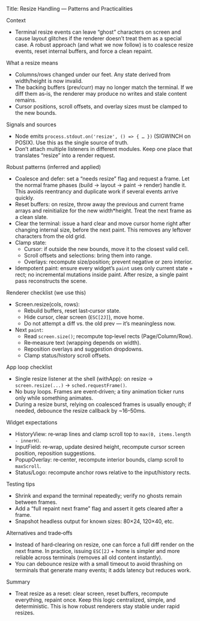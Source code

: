 Title: Resize Handling — Patterns and Practicalities

Context
- Terminal resize events can leave “ghost” characters on screen and cause layout glitches if the renderer doesn’t treat them as a special case. A robust approach (and what we now follow) is to coalesce resize events, reset internal buffers, and force a clean repaint.

What a resize means
- Columns/rows changed under our feet. Any state derived from width/height is now invalid.
- The backing buffers (prev/curr) may no longer match the terminal. If we diff them as‑is, the renderer may produce no writes and stale content remains.
- Cursor positions, scroll offsets, and overlay sizes must be clamped to the new bounds.

Signals and sources
- Node emits `process.stdout.on('resize', () => { … })` (SIGWINCH on POSIX). Use this as the single source of truth.
- Don’t attach multiple listeners in different modules. Keep one place that translates “resize” into a render request.

Robust patterns (inferred and applied)
- Coalesce and defer: set a “needs resize” flag and request a frame. Let the normal frame phases (build → layout → paint → render) handle it. This avoids reentrancy and duplicate work if several events arrive quickly.
- Reset buffers: on resize, throw away the previous and current frame arrays and reinitialize for the new width*height. Treat the next frame as a clean slate.
- Clear the terminal: issue a hard clear and move cursor home right after changing internal size, before the next paint. This removes any leftover characters from the old grid.
- Clamp state:
  - Cursor: if outside the new bounds, move it to the closest valid cell.
  - Scroll offsets and selections: bring them into range.
  - Overlays: recompute size/position; prevent negative or zero interior.
- Idempotent paint: ensure every widget’s `paint` uses only current state + rect; no incremental mutations inside paint. After resize, a single paint pass reconstructs the scene.

Renderer checklist (we use this)
- Screen.resize(cols, rows):
  - Rebuild buffers, reset last‑cursor state.
  - Hide cursor, clear screen (`ESC[2J]`), move home.
  - Do not attempt a diff vs. the old prev — it’s meaningless now.
- Next `paint`:
  - Read `screen.size()`; recompute top‑level rects (Page/Column/Row).
  - Re‑measure text (wrapping depends on width).
  - Reposition overlays and suggestion dropdowns.
  - Clamp status/history scroll offsets.

App loop checklist
- Single resize listener at the shell (withApp): on resize → `screen.resize(...)` → `sched.requestFrame()`.
- No busy loops. Frames are event‑driven; a tiny animation ticker runs only while something animates.
- During a resize burst, relying on coalesced frames is usually enough; if needed, debounce the resize callback by ~16–50ms.

Widget expectations
- HistoryView: re‑wrap lines and clamp scroll top to `max(0, items.length - innerH)`.
- InputField: re‑wrap, update desired height, recompute cursor screen position, reposition suggestions.
- PopupOverlay: re‑center, recompute interior bounds, clamp scroll to `maxScroll`.
- Status/Logo: recompute anchor rows relative to the input/history rects.

Testing tips
- Shrink and expand the terminal repeatedly; verify no ghosts remain between frames.
- Add a “full repaint next frame” flag and assert it gets cleared after a frame.
- Snapshot headless output for known sizes: 80×24, 120×40, etc.

Alternatives and trade‑offs
- Instead of hard‑clearing on resize, one can force a full diff render on the next frame. In practice, issuing `ESC[2J` + home is simpler and more reliable across terminals (removes all old content instantly).
- You can debounce resize with a small timeout to avoid thrashing on terminals that generate many events; it adds latency but reduces work.

Summary
- Treat resize as a reset: clear screen, reset buffers, recompute everything, repaint once. Keep this logic centralized, simple, and deterministic. This is how robust renderers stay stable under rapid resizes.
